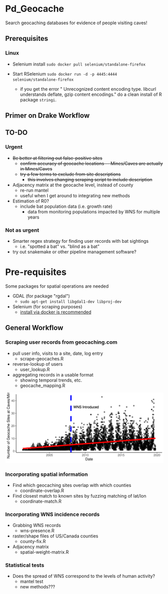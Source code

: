 # Pd_Geocache
Search geocaching databases for evidence of people visiting caves!

## Prerequisites
### Linux
- Selenium install
`sudo docker pull selenium/standalone-firefox`

- Start RSelenium
`sudo docker run -d -p 4445:4444 selenium/standalone-firefox`
  - if you get the error " Unrecognized content encoding type. libcurl understands deflate, gzip content encodings." do a clean install of R package `stringi`.

## Primer on Drake Workflow


## TO-DO
### Urgent
- ~~Be better at filtering out false-positive sites~~
	- ~~confirm accuracy of geocache locations -- Mines/Caves are actually in Mines/Caves~~
	- ~~try a few terms to exclude from site descriptions~~
		- ~~this involves changing scraping script to include description~~
- Adjacency matrix at the geocache level, instead of county
	- re-run mantel
	- useful when I get around to integrating new methods
- Estimation of R0?
	- include bat population data (i.e. growth rate)
		- data from monitoring populations impacted by WNS for multiple years

### Not as urgent
- Smarter regex strategy for finding user records with bat sightings
	- i.e. "spotted a bat" vs. "blind as a bat"
- try out snakemake or other pipeline management software?

# Pre-requisites
Some packages for spatial operations are needed
- GDAL (for package "rgdal")
	- `sudo apt-get install libgdal1-dev libproj-dev`
- Selenium (for scraping purposes)
	- [install via docker is recommended](https://github.com/SeleniumHQ/docker-selenium)

## General Workflow

### Scraping user records from geocaching.com
- pull user info, visits to a site, date, log entry
	- scrape-geocaches.R
- reverse-lookup of users
	- user_lookup.R
- aggregating records in a usable format
	- showing temporal trends, etc.
	- geocache_mapping.R

![Average monthly visitors to geocache sites](figures/num-geocache-year.png)

### Incorporating spatial information
- Find which geocaching sites overlap with which counties
	- coordinate-overlap.R
- Find closest match to known sites by fuzzing matching of lat/lon
	- coordinate-match.R

### Incorporating WNS incidence records
- Grabbing WNS records
	- wns-presence.R
- raster/shape files of US/Canada counties
	- county-fix.R
- Adjacency matrix
	- spatial-weight-matrix.R

### Statistical tests
- Does the spread of WNS correspond to the levels of human activity?
	- mantel test
	- new methods???
